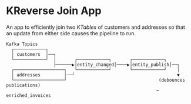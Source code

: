 # KReverse Join App

An app to efficiently join two _KTables_ of customers and addresses
so that an update from either side causes the pipeline to run.

```plain
Kafka Topics
  ┌────────────┐
  │ customers  │──┐
  └────────────┘  │       ┌────────────┐       ┌────────────┐
                  ├──────▶│entity_changed│────▶│entity_publish│──┐
  ┌───────────────────┐   └────────────┘       └────────────┘    │
  │ addresses         │──┘                                       ▼
  └───────────────────┘                                   (debounces publications)
                                                         → enriched_invoices
```

